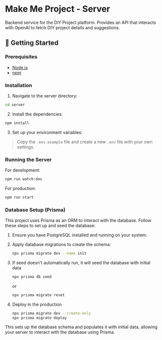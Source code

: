 # Make Me Project - Server

Backend service for the DIY Project platform. Provides an API that interacts with OpenAI to fetch DIY project details and suggestions.

## 🚀 Getting Started

### Prerequisites

- [Node.js](https://nodejs.org/)
- [npm](https://www.npmjs.com/)

### Installation

1. Navigate to the server directory:

```bash
cd server
```

2. Install the dependencies:

```bash
npm install
```

3. Set up your environment variables:

> Copy the `.env.example` file and create a new `.env` file with your own settings.

### Running the Server

For development:

```bash
npm run watch:dev
```

For production:

```bash
npm run start
```

### Database Setup (Prisma)

This project uses Prisma as an ORM to interact with the database. Follow these steps to set up and seed the database:

1. Ensure you have PostgreSQL installed and running on your system.

2. Apply database migrations to create the schema:

   ```bash
   npx prisma migrate dev --name init
   ```

3. If seed doesn't automatically run, it will seed the database with initial data

   ```bash
   npx prisma db seed
   ```

   or

   ```bash
   npx prisma migrate reset
   ```

4. Deploy in the production
   ```bash
   npx prisma migrate dev --create-only
   npx prisma migrate deploy
   ```

This sets up the database schema and populates it with initial data, allowing your server to interact with the database using Prisma.
